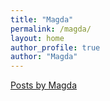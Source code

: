 ```yaml
---
title: "Magda"
permalink: /magda/
layout: home
author_profile: true
author: "Magda"
---
```


[Posts by Magda](https://bronowski.it/categories/#magda)

